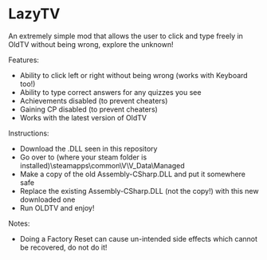 # LazyTV
An extremely simple mod that allows the user to click and type freely in OldTV without being wrong, explore the unknown!

Features:
- Ability to click left or right without being wrong (works with Keyboard too!)
- Ability to type correct answers for any quizzes you see
- Achievements disabled (to prevent cheaters)
- Gaining CP disabled (to prevent cheaters)
- Works with the latest version of OldTV

Instructions:
- Download the .DLL seen in this repository
- Go over to (where your steam folder is installed)\steamapps\common\V\V_Data\Managed
- Make a copy of the old Assembly-CSharp.DLL and put it somewhere safe
- Replace the existing Assembly-CSharp.DLL (not the copy!) with this new downloaded one
- Run OLDTV and enjoy!

Notes:
- Doing a Factory Reset can cause un-intended side effects which cannot be recovered, do not do it!
